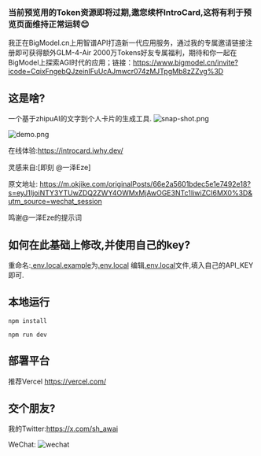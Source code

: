 ### 当前预览用的Token资源即将过期,邀您续杯IntroCard,这将有利于预览页面维持正常运转😊

我正在BigModel.cn上用智谱API打造新一代应用服务，通过我的专属邀请链接注册即可获得额外GLM-4-Air 2000万Tokens好友专属福利，期待和你一起在BigModel上探索AGI时代的应用；链接：https://www.bigmodel.cn/invite?icode=CqixFngebQJzeinIFuUcAJmwcr074zMJTpgMb8zZZvg%3D

## 这是啥?

一个基于zhipuAI的文字到个人卡片的生成工具.
![snap-shot.png](snap-shot.png)

![demo.png](demo.png)

在线体验:https://introcard.iwhy.dev/

灵感来自:[即刻 @一泽Eze] 

原文地址: https://m.okjike.com/originalPosts/66e2a5601bdec5e1e7492e18?s=eyJ1IjoiNTY3YTUwZDQ2ZWY4OWMxMjAwOGE3NTc1IiwiZCI6MX0%3D&utm_source=wechat_session


鸣谢@一泽Eze的提示词

## 如何在此基础上修改,并使用自己的key?
重命名:[.env.local.example](.env.local.example)为[.env.local](.env.local)
编辑[.env.local](.env.local)文件,填入自己的API_KEY即可.

## 本地运行
```
npm install

npm run dev

```
## 部署平台
推荐Vercel https://vercel.com/

## 交个朋友?

我的Twitter:https://x.com/sh_awai

WeChat:
![wechat](wechat.jpg)



